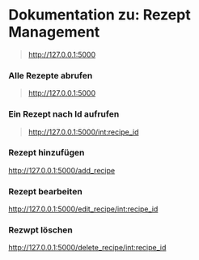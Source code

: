 
# Dokumentation zu: Rezept Management

>http://127.0.0.1:5000

### Alle Rezepte abrufen
>http://127.0.0.1:5000

### Ein Rezept nach Id aufrufen
>http://127.0.0.1:5000/<int:recipe_id>

### Rezept hinzufügen
http://127.0.0.1:5000/add_recipe

### Rezept bearbeiten
http://127.0.0.1:5000/edit_recipe/<int:recipe_id>

### Rezwpt löschen
http://127.0.0.1:5000/delete_recipe/<int:recipe_id>